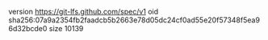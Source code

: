 version https://git-lfs.github.com/spec/v1
oid sha256:07a9a2354fb2faadcb5b2663e78d05dc24cf0ad55e20f57348f5ea96d32bcde0
size 10139
